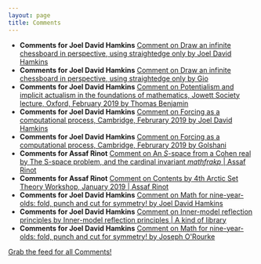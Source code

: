 ```yaml
---
layout: page
title: Comments
---
```


* **Comments for Joel David Hamkins** [Comment on Draw an infinite chessboard in perspective, using straightedge only by Joel David Hamkins](http://jdh.hamkins.org/draw-an-infinite-chessboard-in-perspective/#comment-10136)
* **Comments for Joel David Hamkins** [Comment on Draw an infinite chessboard in perspective, using straightedge only by Gio](http://jdh.hamkins.org/draw-an-infinite-chessboard-in-perspective/#comment-10135)
* **Comments for Joel David Hamkins** [Comment on Potentialism and implicit actualism in the foundations of mathematics, Jowett Society lecture, Oxford, February 2019 by Thomas Benjamin](http://jdh.hamkins.org/potentialism-and-implicit-actualism-in-the-foundations-of-mathematics-jowett-society-oxford-february-2019/#comment-10106)
* **Comments for Joel David Hamkins** [Comment on Forcing as a computational process, Cambridge, Februrary 2019 by Joel David Hamkins](http://jdh.hamkins.org/forcing-as-a-computational-process-cambridge-februrary-2019/#comment-10103)
* **Comments for Joel David Hamkins** [Comment on Forcing as a computational process, Cambridge, Februrary 2019 by Golshani](http://jdh.hamkins.org/forcing-as-a-computational-process-cambridge-februrary-2019/#comment-10102)
* **Comments for Assaf Rinot** [Comment on An $S$-space from a Cohen real by The S-space problem, and the cardinal invariant $mathfrak p$ \| Assaf Rinot](http://blog.assafrinot.com/?p=2707#comment-647)
* **Comments for Assaf Rinot** [Comment on Contents by 4th Arctic Set Theory Workshop, January 2019 \| Assaf Rinot](http://blog.assafrinot.com/#comment-646)
* **Comments for Joel David Hamkins** [Comment on Math for nine-year-olds:  fold, punch and cut for symmetry! by Joel David Hamkins](http://jdh.hamkins.org/math-for-nine-year-olds-fold-punch-cut/#comment-10017)
* **Comments for Joel David Hamkins** [Comment on Inner-model reflection principles by Inner-model reflection principles \| A kind of library](http://jdh.hamkins.org/inner-model-reflection-principles/#comment-9981)
* **Comments for Joel David Hamkins** [Comment on Math for nine-year-olds:  fold, punch and cut for symmetry! by Joseph O'Rourke](http://jdh.hamkins.org/math-for-nine-year-olds-fold-punch-cut/#comment-9962)

[Grab the feed for all Comments!](Comments.xml)
